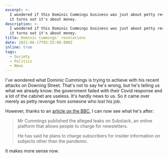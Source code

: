 ```yaml
---
excerpt: >-
  I wondered if this Dominic Cummings business was just about petty revenge, but
  it turns out it's about money.
description: >-
  I wondered if this Dominic Cummings business was just about petty revenge, but
  it turns out it's about money.
title: Dominic Cummings' revelations
date: 2021-06-17T05:55:00.000Z
inline: true
tags:
  - Society
  - Politics
  - News
---
```

I've wondered what Dominic Cummings is trying to achieve with his recent attacks on Downing Street. That's not to say he's wrong, but he's telling us what we already know: the government failed with their Covid response and a lot of the cabinet are useless. It's hardly news to us. So it came over merely as petty revenge from someone who lost his job.

However, thanks to an [article on the BBC](https://www.bbc.co.uk/news/uk-politics-57498845), I can now see what he's after:

> Mr Cummings published the alleged leaks on Substack, an online platform that allows people to charge for newsletters.
> 
> He has said he plans to charge subscribers for insider information on subjects other than the pandemic.

It makes more sense now.

